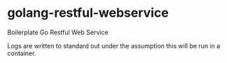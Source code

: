 # golang-restful-webservice
Boilerplate Go Restful Web Service

Logs are written to standard out under the assumption this will be run in a container.